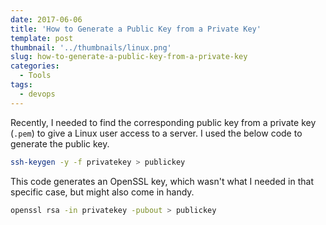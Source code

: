 ```yaml
---
date: 2017-06-06
title: 'How to Generate a Public Key from a Private Key'
template: post
thumbnail: '../thumbnails/linux.png'
slug: how-to-generate-a-public-key-from-a-private-key
categories:
  - Tools
tags:
  - devops
---
```


Recently, I needed to find the corresponding public key from a private key (`.pem`) to give a Linux user access to a server. I used the below code to generate the public key.

```bash
ssh-keygen -y -f privatekey > publickey
```

This code generates an OpenSSL key, which wasn't what I needed in that specific case, but might also come in handy.

```bash
openssl rsa -in privatekey -pubout > publickey
```
